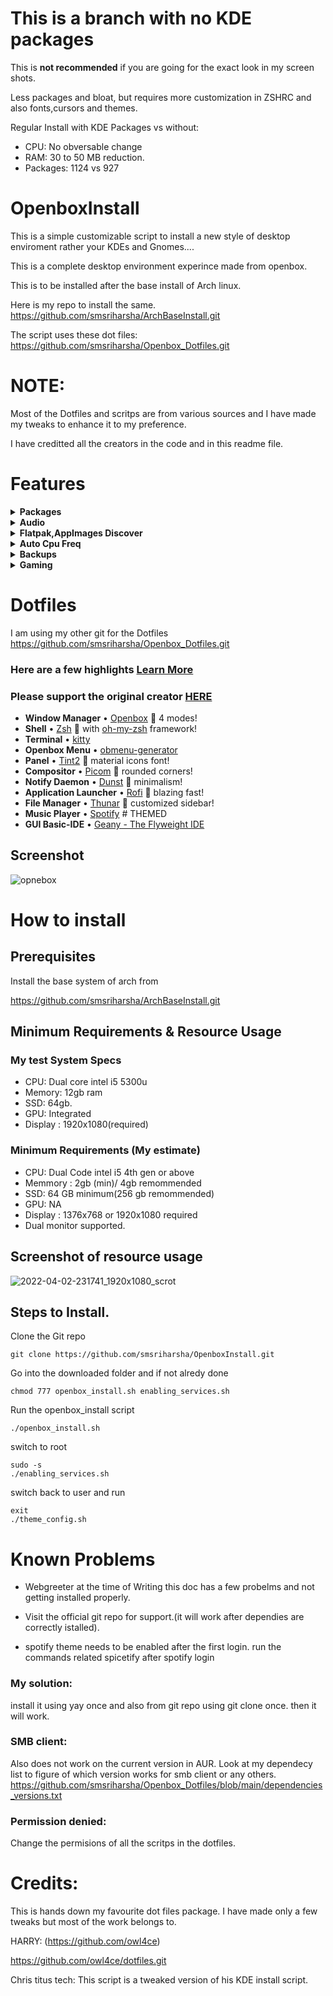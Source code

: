 
# This is a branch with no KDE packages
This is **not recommended** if you are going for the exact look in my screen shots.


Less packages and bloat, but requires more customization in ZSHRC and also fonts,cursors and themes.

Regular Install with KDE Packages vs without:
- CPU: No obversable change
- RAM: 30 to 50 MB reduction.
- Packages: 1124 vs 927

# OpenboxInstall
This is a simple customizable script to install a new style of desktop enviroment rather your KDEs and Gnomes....

This is a complete desktop environment experince made from openbox.

This is to be installed after the base install of Arch linux.

Here is my repo to install the same.
https://github.com/smsriharsha/ArchBaseInstall.git

The script uses these dot files:
https://github.com/smsriharsha/Openbox_Dotfiles.git

# NOTE:
Most of the Dotfiles and scritps are from various sources and I have made my tweaks to enhance it to my preference.

I have creditted all the creators in the code and in this readme file.

# Features
<details>
  <summary><strong>Packages</strong></summary>
  - Please have a look at the Packages that are being istalled running the script. 
  - Almost all the packages are essential for the working of the environment.
  - Only remove the packages after install complete install.
    </details>

<details>
  <summary><strong>Audio</strong></summary>
  - Currently the script uses pulse audio. Pipewire will be implemented in the near future.
  - Pulse effects are also installe as a flatpak for cusotmization
  - Spotify is used as the default Music player
  
</details>

<details>
  <summary><strong>Flatpak,AppImages Discover</strong></summary>
  - This supports flatpak, App images for non essential packages(Packages that do not break the install)  and Discover is used to manage the faltpaks.
  
</details>

<details>
  <summary><strong>Auto Cpu Freq</strong></summary>
  - This is enabled by default and can be changed later
  
</details>

<details>
  <summary><strong>Backups</strong></summary>
  - Timeshift backups are enabled by default and accesible from grub
  - snapper is also installed but not configured. can be used if you so choose.
  
</details>

<details>
  <summary><strong>Gaming</strong></summary>
  - Preinstalled steam,lutris and mangohud
  
</details>

# Dotfiles
I am using my other git for the Dotfiles
https://github.com/smsriharsha/Openbox_Dotfiles.git

### Here are a few highlights [Learn More](https://github.com/smsriharsha/Openbox_Dotfiles.git)
### Please support the original creator [HERE](https://github.com/owl4ce/dotfiles.git)

- **Window Manager**               • [Openbox](https://www.youtube.com/watch?v=r5HzpWK7SBY) :art: 4 modes!
- **Shell**                        • [Zsh](https://www.zsh.org) :shell: with [oh-my-zsh](https://github.com/ohmyzsh/ohmyzsh) framework!
- **Terminal**                     • [kitty](https://github.com/kovidgoyal/kitty)
- **Openbox Menu**                 • [obmenu-generator](https://github.com/trizen/obmenu-generator)
- **Panel**                        • [Tint2](https://gitlab.com/o9000/tint2) :shaved_ice: material icons font!
- **Compositor**                   • [Picom](https://github.com/yshui/picom) :doughnut: rounded corners!
- **Notify Daemon**                • [Dunst](https://github.com/dunst-project/dunst) :leaves: minimalism!
- **Application Launcher**         • [Rofi](https://github.com/adi1090x/rofi) :rocket: blazing fast!
- **File Manager**                 • [Thunar](https://github.com/xfce-mirror/thunar) :bookmark: customized sidebar!
- **Music Player**                 • [Spotify](https://github.com/owl4ce/spicetify-themes/tree/new/Dribbblish#eyecandy) # THEMED
- **GUI Basic-IDE**                • [Geany - The Flyweight IDE](https://www.geany.org)

 ## Screenshot
 
![opnebox](https://user-images.githubusercontent.com/23277835/161943850-7bb9e00c-730a-4477-b0a2-81ba1d226383.gif)


# How to install
## Prerequisites
Install the base system of arch from 

https://github.com/smsriharsha/ArchBaseInstall.git

## Minimum Requirements & Resource Usage
### My test System Specs
- CPU: Dual core intel i5 5300u
- Memory: 12gb ram
- SSD: 64gb.
- GPU: Integrated
- Display : 1920x1080(required)

### Minimum Requirements (My estimate)
- CPU: Dual Code intel i5 4th gen or above
- Memmory : 2gb (min)/ 4gb remommended
- SSD: 64 GB minimum(256 gb remommended)
- GPU: NA
- Display : 1376x768 or 1920x1080 required
- Dual monitor supported.

## Screenshot of resource usage

![2022-04-02-231741_1920x1080_scrot](https://user-images.githubusercontent.com/23277835/161954742-1d0c2298-8133-4b7c-b1e9-f612a59e568e.png)


## Steps to Install.
Clone the Git repo

```
git clone https://github.com/smsriharsha/OpenboxInstall.git
```

Go into the downloaded folder and if not alredy done
```
chmod 777 openbox_install.sh enabling_services.sh
```

Run the openbox_install script
```
./openbox_install.sh
```

switch to root
```
sudo -s
./enabling_services.sh
```

switch back to user and run
```
exit
./theme_config.sh
```
# Known Problems
- Webgreeter at the time of Writing this doc has a few probelms and not getting installed properly.

- Visit the official git repo for support.(it will work after dependies are correctly istalled).

- spotify theme needs to be enabled after the first login. run the commands related spicetify after spotify login


### My solution:
install it using yay once and also from git repo using git clone once. then it will work.

### SMB client:
Also does not work on the current version in AUR.
Look at my dependecy list to figure of which version works for smb client or any others.
https://github.com/smsriharsha/Openbox_Dotfiles/blob/main/dependencies_versions.txt

### Permission denied:
Change the permisions of all the scritps in the dotfiles.

# Credits:
This is hands down my favourite dot files package.
I have made only a few tweaks but most of the work belongs to.

HARRY: (https://github.com/owl4ce)

https://github.com/owl4ce/dotfiles.git

Chris titus tech:
This script is a tweaked version of his KDE install script.

